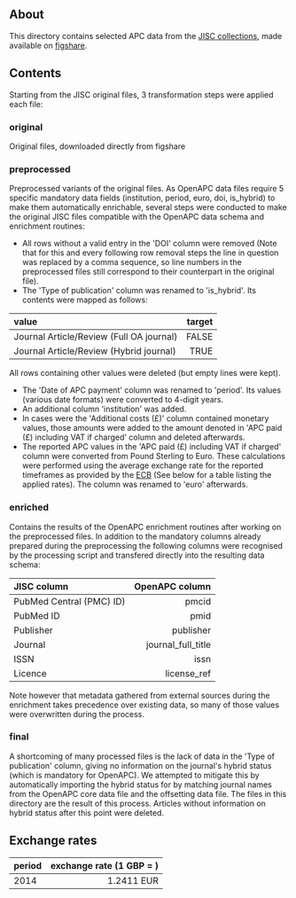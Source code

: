 
## About

This directory contains selected APC data from the [JISC collections](https://www.jisc-collections.ac.uk/Jisc-Monitor/APC-data-collection/), made available on [figshare](https://figshare.com/search?q=jisc+collections&quick=1).

## Contents

Starting from the JISC original files, 3 transformation steps were applied each file:

### original

Original files, downloaded directly from figshare

### preprocessed

Preprocessed variants of the original files. As OpenAPC data files require 5 specific mandatory data fields (institution, period, euro, doi, is_hybrid) to make them automatically enrichable, several steps were conducted to make the original JISC files compatible with the OpenAPC data schema and enrichment routines:

- All rows without a valid entry in the 'DOI' column were removed (Note that for this and every following row removal steps the line in question was replaced by a comma sequence, so line numbers in the preprocessed files still correspond to their counterpart in the original file).
- The 'Type of publication' column was renamed to 'is_hybrid'. Its contents were mapped as follows:

| value                                     | target          | 
|:------------------------------------------|----------------:|
| Journal Article/Review (Full OA journal)  | FALSE           |
| Journal Article/Review (Hybrid journal)   | TRUE            |

All rows containing other values were deleted (but empty lines were kept).

- The 'Date of APC payment' column was renamed to 'period'. Its values (various date formats) were converted to 4-digit years. 
- An additional column 'institution' was added.
- In cases were the 'Additional costs (£)' column contained monetary values, those amounts were added to the amount denoted in 'APC paid (£) including VAT if charged' column and deleted afterwards.
- The reported APC values in the 'APC paid (£) including VAT if charged' column were converted from Pound Sterling to Euro. These calculations were performed using the average exchange rate for the reported timeframes as provided by the [ECB](https://www.ecb.europa.eu/stats/exchange/eurofxref/html/eurofxref-graph-gbp.en.html) (See below for a table listing the applied rates). The column was renamed to 'euro' afterwards.

### enriched

Contains the results of the OpenAPC enrichment routines after working on the preprocessed files. In addition to the mandatory columns already prepared during the preprocessing the following columns were recognised by the processing script and transfered directly into the resulting data schema:

| JISC column                       | OpenAPC column          | 
|:----------------------------------|------------------------:|
| PubMed Central (PMC) ID)          | pmcid                   |
| PubMed ID                         | pmid                    |
| Publisher                         | publisher               |
| Journal                           | journal_full_title      |
| ISSN                              | issn                    |
| Licence                           | license_ref             |

Note however that metadata gathered from external sources during the enrichment takes precedence over existing data, so many of those values were overwritten during the process.

### final

A shortcoming of many processed files is the lack of data in the 'Type of publication' column, giving no information on the journal's hybrid status (which is mandatory for OpenAPC). We attempted to mitigate this by automatically importing the hybrid status for by matching journal names from the OpenAPC core data file and the offsetting data file. The files in this directory are the result of this process. Articles without information on hybrid status after this point were deleted. 


## Exchange rates

| period                   | exchange rate (1 GBP = )  | 
|:-------------------------|--------------------------:|
| 2014                     | 1.2411 EUR                | 


